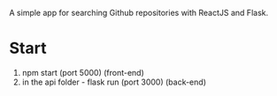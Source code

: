 A simple app for searching Github repositories with ReactJS and Flask.

# Start #
1. npm start (port 5000) (front-end)
2. in the api folder - flask run (port 3000) (back-end)
